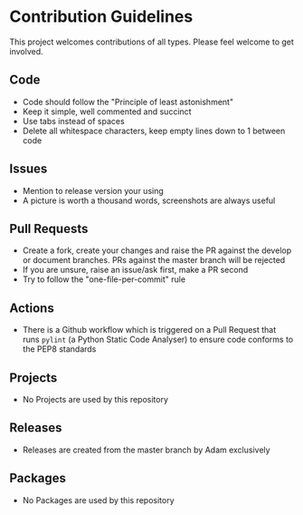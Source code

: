 # Contribution Guidelines
This project welcomes contributions of all types. Please feel welcome to get involved.

## Code
- Code should follow the "Principle of least astonishment"
- Keep it simple, well commented and succinct
- Use tabs instead of spaces
- Delete all whitespace characters, keep empty lines down to 1 between code

## Issues
- Mention to release version your using
- A picture is worth a thousand words, screenshots are always useful

## Pull Requests
- Create a fork, create your changes and raise the PR against the develop or document branches. PRs against the master branch will be rejected
- If you are unsure, raise an issue/ask first, make a PR second
- Try to follow the "one-file-per-commit" rule

## Actions
- There is a Github workflow which is triggered on a Pull Request that runs `pylint` (a Python Static Code Analyser) to ensure code conforms to the PEP8 standards

## Projects
- No Projects are used by this repository

## Releases
- Releases are created from the master branch by Adam exclusively

## Packages
- No Packages are used by this repository
